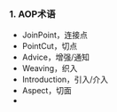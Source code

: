### 1. AOP术语

- JoinPoint，连接点
- PointCut，切点
- Advice，增强/通知
- Weaving，织入
- Introduction，引入/介入
- Aspect，切面
- 